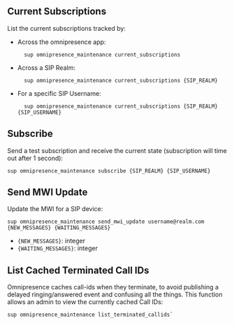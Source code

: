 ## Current Subscriptions

List the current subscriptions tracked by:

* Across the omnipresence app:

        sup omnipresence_maintenance current_subscriptions

* Across a SIP Realm:

        sup omnipresence_maintenance current_subscriptions {SIP_REALM}

* For a specific SIP Username:

        sup omnipresence_maintenance current_subscriptions {SIP_REALM} {SIP_USERNAME}


## Subscribe

Send a test subscription and receive the current state (subscription will time out after 1 second):

    sup omnipresence_maintenance subscribe {SIP_REALM} {SIP_USERNAME}

## Send MWI Update

Update the MWI for a SIP device:

    sup omnipresence_maintenance send_mwi_update username@realm.com {NEW_MESSAGES} {WAITING_MESSAGES}

* `{NEW_MESSAGES}`: integer
* `{WAITING_MESSAGES}`: integer

## List Cached Terminated Call IDs

Omnipresence caches call-ids when they terminate, to avoid publishing a delayed ringing/answered event and confusing all the things. This function allows an admin to view the currently cached Call IDs:

    sup omnipresence_maintenance list_terminated_callids`

